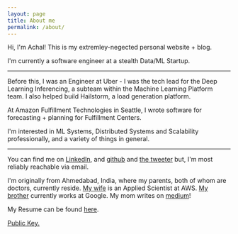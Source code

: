 ```yaml
---
layout: page
title: About me
permalink: /about/
---
```


Hi, I'm Achal! This is my extremley-negected personal website + blog.

I'm currently a software engineer at a stealth Data/ML Startup. 

---

Before this, I was an Engineer at Uber - I was the tech lead for the Deep Learning Inferencing, a subteam within the Machine Learning Platform team. I also helped build Hailstorm, a load generation platform.

At Amazon Fulfillment Technologies in Seattle, I wrote software for forecasting + planning for Fulfillment Centers. 

I'm interested in ML Systems, Distributed Systems and Scalability professionally, and a variety of things in general.

---

You can find me on [LinkedIn](https://www.linkedin.com/in/achalnshah/), and [github](https://github.com/achals) and [the tweeter](https://twitter.com/achalsdotcom) but, I'm most reliably reachable via email.

I'm originally from Ahmedabad, India, where my parents, both of whom are doctors, currently reside. [My wife](https://www.linkedin.com/in/rishitaa/) is an Applied Scientist at AWS. [My brother](http://www.linkedin.com/in/rushinnshah) currently works at Google. My mom writes on [medium](https://medium.com/@ashashah55)!

My Resume can be found [here](/resume.pdf).

[Public Key.](https://keybase.io/achals/key.asc)
